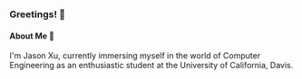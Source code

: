 ### Greetings! 👋

#### About Me 🌱
I'm Jason Xu, currently immersing myself in the world of Computer Engineering as an enthusiastic student at the University of California, Davis.

